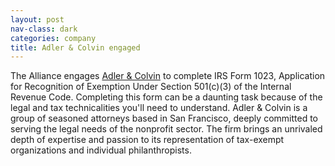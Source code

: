 ```yaml
---
layout: post
nav-class: dark
categories: company
title: Adler & Colvin engaged
---
```

The Alliance engages
<a href="https://www.adlercolvin.com/">Adler & Colvin</a>
to complete IRS Form 1023, Application for Recognition of Exemption Under Section 501(c)(3) of the Internal Revenue Code. Completing this form can be a daunting task because of the legal and tax technicalities you'll need to understand. Adler & Colvin is a group of seasoned attorneys based in San Francisco, deeply committed to serving the legal needs of the nonprofit sector.  The firm brings an unrivaled depth of expertise and passion to its representation of tax-exempt organizations and individual philanthropists.

